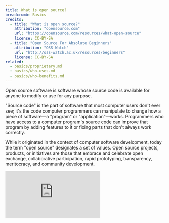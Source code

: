 ```yaml
---
title: What is open source?
breadcrumb: Basics
credits:
  - title: "What is open source?"
    attribution: "opensource.com"
    url: "https://opensource.com/resources/what-open-source"
    license: CC-BY-SA
  - title: "Open Source For Absolute Beginners"
    attribution: "OSS Watch"
    url: "http://oss-watch.ac.uk/resources/beginners"
    license: CC-BY-SA
related:
  - basics/proprietary.md
  - basics/who-uses.md
  - basics/who-benefits.md
---
```


Open source software is software whose source code is available for anyone to modify or use for any purpose.

"Source code" is the part of software that most computer users don't ever see; it's the code computer programmers can manipulate to change how a piece of software—a "program" or "application"—works. Programmers who have access to a computer program's source code can improve that program by adding features to it or fixing parts that don't always work correctly.

While it originated in the context of computer software development, today the term "open source" designates a set of values. Open source projects, products, or initiatives are those that embrace and celebrate open exchange, collaborative participation, rapid prototyping, transparency, meritocracy, and community development.

<p class="embed"><iframe src="https://www.youtube.com/embed/Tyd0FO0tko8" frameborder="0" allowfullscreen></iframe></p>
